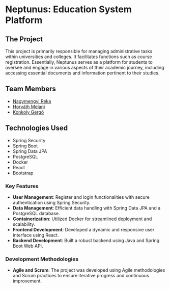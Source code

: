 # Neptunus: Education System Platform

## The Project

This project is primarily responsible for managing administrative tasks within universities and colleges. It facilitates functions such as course registration. Essentially, Neptunus serves as a platform for students to oversee and engage in various aspects of their academic journey, including accessing essential documents and information pertinent to their studies.

## Team Members

- [Nagymengyi Réka](https://github.com/nagymengyireka)
- [Horváth Melani](https://github.com/melanihorvath)
- [Konkoly Gergő](https://github.com/melanihorvath)


## Technologies Used

- Spring Security
- Spring Boot
- Spring Data JPA
- PostgreSQL
- Docker
- React
- Bootstrap

### Key Features

- **User Management**: Register and login functionalities with secure authentication using Spring Security.
- **Data Management**: Efficient data handling with Spring Data JPA and a PostgreSQL database.
- **Containerization**: Utilized Docker for streamlined deployment and scalability.
- **Frontend Development**: Developed a dynamic and responsive user interface using React.
- **Backend Development**: Built a robust backend using Java and Spring Boot Web API.

### Development Methodologies

- **Agile and Scrum**: The project was developed using Agile methodologies and Scrum practices to ensure iterative progress and continuous improvement.

